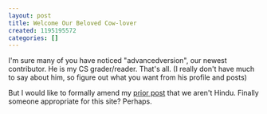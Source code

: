 ```yaml
---
layout: post
title: Welcome Our Beloved Cow-lover
created: 1195195572
categories: []
---
```

I'm sure many of you have noticed "advancedversion", our newest contributor. He is my CS grader/reader. That's all. (I really don't have much to say about him, so figure out what you want from his profile and posts)

But I would like to formally amend my <a href="node/26">prior post</a> that we aren't Hindu. Finally someone appropriate for this site? Perhaps.
